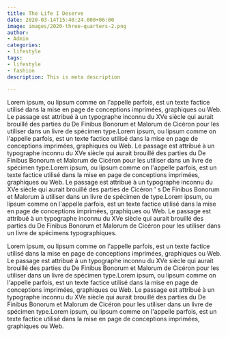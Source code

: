 ```yaml
---
title: The Life I Deserve
date: 2020-03-14T15:40:24.000+06:00
image: images/2020-three-quarters-2.png
author:
- Admin
categories:
- lifestyle
tags:
- lifestyle
- fashion
description: This is meta description

---
```

Lorem ipsum, ou lipsum comme on l'appelle parfois, est un texte factice utilisé dans la mise en page de conceptions imprimées, graphiques ou Web. Le passage est attribué à un typographe inconnu du XVe siècle qui aurait brouillé des parties du De Finibus Bonorum et Malorum de Cicéron pour les utiliser dans un livre de spécimen type.Lorem ipsum, ou lipsum comme on l'appelle parfois, est un texte factice utilisé dans la mise en page de conceptions imprimées, graphiques ou Web. Le passage est attribué à un typographe inconnu du XVe siècle qui aurait brouillé des parties du De Finibus Bonorum et Malorum de Cicéron pour les utiliser dans un livre de spécimen type.Lorem ipsum, ou lipsum comme on l'appelle parfois, est un texte factice utilisé dans la mise en page de conceptions imprimées, graphiques ou Web. Le passage est attribué à un typographe inconnu du XVe siècle qui aurait brouillé des parties de Cicéron ' s De Finibus Bonorum et Malorum à utiliser dans un livre de spécimen de type.Lorem ipsum, ou lipsum comme on l'appelle parfois, est un texte factice utilisé dans la mise en page de conceptions imprimées, graphiques ou Web. Le passage est attribué à un typographe inconnu du XVe siècle qui aurait brouillé des parties du De Finibus Bonorum et Malorum de Cicéron pour les utiliser dans un livre de spécimens typographiques.

Lorem ipsum, ou lipsum comme on l'appelle parfois, est un texte factice utilisé dans la mise en page de conceptions imprimées, graphiques ou Web. Le passage est attribué à un typographe inconnu du XVe siècle qui aurait brouillé des parties du De Finibus Bonorum et Malorum de Cicéron pour les utiliser dans un livre de spécimen type.Lorem ipsum, ou lipsum comme on l'appelle parfois, est un texte factice utilisé dans la mise en page de conceptions imprimées, graphiques ou Web. Le passage est attribué à un typographe inconnu du XVe siècle qui aurait brouillé des parties du De Finibus Bonorum et Malorum de Cicéron pour les utiliser dans un livre de spécimen type.Lorem ipsum, ou lipsum comme on l'appelle parfois, est un texte factice utilisé dans la mise en page de conceptions imprimées, graphiques ou Web.